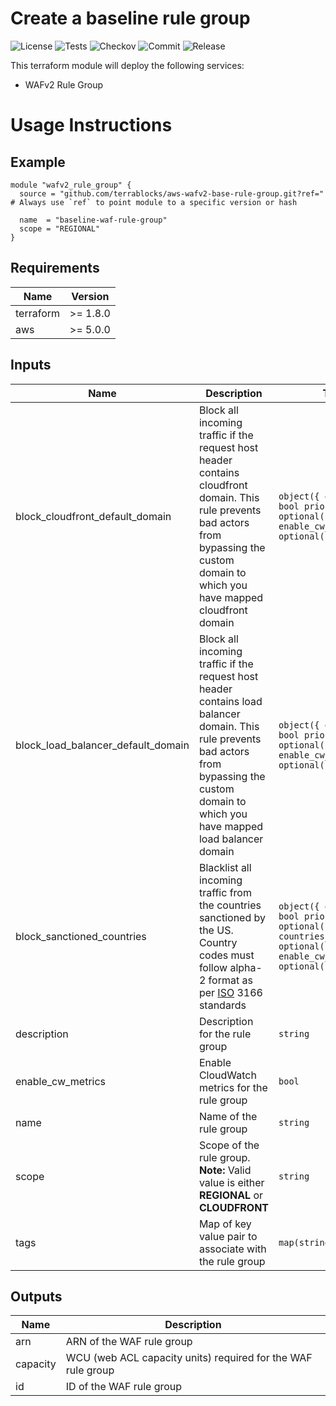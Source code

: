 
<!-- BEGIN_TF_DOCS -->
# Create a baseline rule group

![License](https://img.shields.io/github/license/terrablocks/aws-wafv2-base-rule-group?style=for-the-badge) ![Tests](https://img.shields.io/github/actions/workflow/status/terrablocks/aws-wafv2-base-rule-group/tests.yml?branch=main&label=Test&style=for-the-badge) ![Checkov](https://img.shields.io/github/actions/workflow/status/terrablocks/aws-wafv2-base-rule-group/checkov.yml?branch=main&label=Checkov&style=for-the-badge) ![Commit](https://img.shields.io/github/last-commit/terrablocks/aws-wafv2-base-rule-group?style=for-the-badge) ![Release](https://img.shields.io/github/v/release/terrablocks/aws-wafv2-base-rule-group?style=for-the-badge)

This terraform module will deploy the following services:
- WAFv2 Rule Group

# Usage Instructions
## Example
```hcl
module "wafv2_rule_group" {
  source = "github.com/terrablocks/aws-wafv2-base-rule-group.git?ref=" # Always use `ref` to point module to a specific version or hash

  name  = "baseline-waf-rule-group"
  scope = "REGIONAL"
}
```

## Requirements

| Name | Version |
|------|---------|
| terraform | >= 1.8.0 |
| aws | >= 5.0.0 |

## Inputs

| Name | Description | Type | Default | Required |
|------|-------------|------|---------|:--------:|
| block_cloudfront_default_domain | Block all incoming traffic if the request host header contains cloudfront domain. This rule prevents bad actors from bypassing the custom domain to which you have mapped cloudfront domain | ```object({ enabled = bool priority = optional(number) enable_cw_metrics = optional(bool) })``` | ```{ "enable_cw_metrics": true, "enabled": true, "priority": 1 }``` | no |
| block_load_balancer_default_domain | Block all incoming traffic if the request host header contains load balancer domain. This rule prevents bad actors from bypassing the custom domain to which you have mapped load balancer domain | ```object({ enabled = bool priority = optional(number) enable_cw_metrics = optional(bool) })``` | ```{ "enable_cw_metrics": true, "enabled": true, "priority": 2 }``` | no |
| block_sanctioned_countries | Blacklist all incoming traffic from the countries sanctioned by the US. Country codes must follow alpha-2 format as per [ISO](https://www.iso.org/obp/ui) 3166 standards | ```object({ enabled = bool priority = optional(number) countries_code = optional(list(string)) enable_cw_metrics = optional(bool) })``` | ```{ "countries_code": [ "CU", "IR", "KP", "RU", "SY" ], "enable_cw_metrics": true, "enabled": true, "priority": 0 }``` | no |
| description | Description for the rule group | `string` | `"Baseline security WAF rule group"` | no |
| enable_cw_metrics | Enable CloudWatch metrics for the rule group | `bool` | `true` | no |
| name | Name of the rule group | `string` | n/a | yes |
| scope | Scope of the rule group. **Note:** Valid value is either **REGIONAL** or **CLOUDFRONT** | `string` | n/a | yes |
| tags | Map of key value pair to associate with the rule group | `map(string)` | `null` | no |

## Outputs

| Name | Description |
|------|-------------|
| arn | ARN of the WAF rule group |
| capacity | WCU (web ACL capacity units) required for the WAF rule group |
| id | ID of the WAF rule group |

<!-- END_TF_DOCS -->
